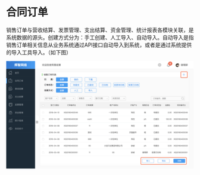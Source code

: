 # 合同订单

销售订单与营收结算、发票管理、支出结算、资金管理、统计报表各模块关联，是系统数据的源头。创建方式分为：手工创建、人工导入、自动导入。自动导入是指销售订单相关信息从业务系统通过API接口自动导入到系统，或者是通过系统提供的导入工具导入。（如下图）

![](/assets/hetongdingdan.png)

